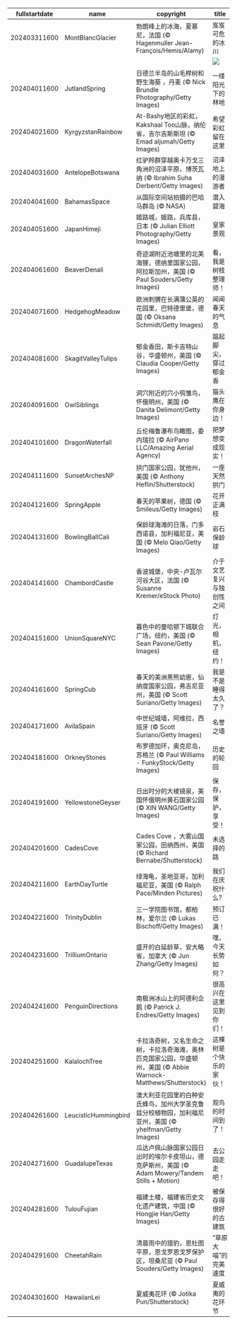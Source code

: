 |fullstartdate|name|copyright|title|image|
|--|--|--|--|--|
202403311600|MontBlancGlacier|勃朗峰上的冰海，夏慕尼，法国 (© Hagenmuller Jean-François/Hemis/Alamy)|岌岌可危的冰川|![](/zh-CN/2024/04/202403311600MontBlancGlacier.jpg)|
||||![](/zh-CN/2024/04/.jpg)|
202404011600|JutlandSpring|日德兰半岛的山毛榉树和野生海葵 ，丹麦 (© Nick Brundle Photography/Getty Images)|一缕阳光下的林地|![](/zh-CN/2024/04/202404011600JutlandSpring.jpg)|
202404021600|KyrgyzstanRainbow|At-Bashy地区的彩虹，Kakshaal Too山脉，纳伦省，吉尔吉斯斯坦 (© Emad aljumah/Getty Images)|希望彩虹留在这里|![](/zh-CN/2024/04/202404021600KyrgyzstanRainbow.jpg)|
202404031600|AntelopeBotswana|红驴羚群穿越奥卡万戈三角洲的沼泽平原，博茨瓦纳 (© Ibrahim Suha Derbent/Getty Images)|沼泽地上的漫游者|![](/zh-CN/2024/04/202404031600AntelopeBotswana.jpg)|
202404041600|BahamasSpace|从国际空间站拍摄的巴哈马群岛 (© NASA)|潜入碧海|![](/zh-CN/2024/04/202404041600BahamasSpace.jpg)|
202404051600|JapanHimeji|姬路城，姫路，兵库县，日本 (© Julian Elliott Photography/Getty Images)|皇家景观|![](/zh-CN/2024/04/202404051600JapanHimeji.jpg)|
202404061600|BeaverDenali|奇迹湖附近池塘里的北美海狸，德纳里国家公园，阿拉斯加州，美国 (© Paul Souders/Getty Images)|看，我是树枝整理师！|![](/zh-CN/2024/04/202404061600BeaverDenali.jpg)|
202404071600|HedgehogMeadow|欧洲刺猬在长满蒲公英的花园里，巴特德里堡，德国 (© Oksana Schmidt/Getty Images)|闻闻春天的气息|![](/zh-CN/2024/04/202404071600HedgehogMeadow.jpg)|
202404081600|SkagitValleyTulips|郁金香田，斯卡吉特山谷，华盛顿州，美国 (© Claudia Cooper/Getty Images)|踮起脚尖，穿过郁金香|![](/zh-CN/2024/04/202404081600SkagitValleyTulips.jpg)|
202404091600|OwlSiblings|洞穴附近的穴小鸮雏鸟，怀俄明州，美国 (© Danita Delimont/Getty Images)|猫头鹰在你身边！|![](/zh-CN/2024/04/202404091600OwlSiblings.jpg)|
202404101600|DragonWaterfall|丘伦梅鲁瀑布鸟瞰图，委内瑞拉 (© AirPano LLC/Amazing Aerial Agency)|把梦想变成现实！|![](/zh-CN/2024/04/202404101600DragonWaterfall.jpg)|
202404111600|SunsetArchesNP|拱门国家公园，犹他州，美国 (© Anthony Heflin/Shutterstock)|一座天然拱门|![](/zh-CN/2024/04/202404111600SunsetArchesNP.jpg)|
202404121600|SpringApple|春天的苹果树，德国 (© Smileus/Getty Images)|花开正满枝|![](/zh-CN/2024/04/202404121600SpringApple.jpg)|
202404131600|BowlingBallCali|保龄球海滩的日落，门多西诺县，加利福尼亚，美国 (© Melo Qiao/Getty Images)|岩石保龄球|![](/zh-CN/2024/04/202404131600BowlingBallCali.jpg)|
202404141600|ChambordCastle|香波城堡，中央-卢瓦尔河谷大区，法国 (© Susanne Kremer/eStock Photo)|介于文艺复兴与独创性之间|![](/zh-CN/2024/04/202404141600ChambordCastle.jpg)|
202404151600|UnionSquareNYC|暮色中的曼哈顿下城联合广场，纽约，美国 (© Sean Pavone/Getty Images)|灯光，相机，纽约！|![](/zh-CN/2024/04/202404151600UnionSquareNYC.jpg)|
202404161600|SpringCub|春天的美洲黑熊幼崽，仙纳度国家公园，弗吉尼亚州，美国 (© Scott Suriano/Getty Images)|我是不是睡得太久了？|![](/zh-CN/2024/04/202404161600SpringCub.jpg)|
202404171600|AvilaSpain|中世纪城墙，阿维拉，西班牙 (© Scott Suriano/Getty Images)|名誉之墙|![](/zh-CN/2024/04/202404171600AvilaSpain.jpg)|
202404181600|OrkneyStones|布罗德加环，奥克尼岛，苏格兰 (© Paul Williams - FunkyStock/Getty Images)|历史的轮回|![](/zh-CN/2024/04/202404181600OrkneyStones.jpg)|
202404191600|YellowstoneGeyser|日出时分的大棱镜泉，美国怀俄明州黄石国家公园 (© XIN WANG/Getty Images)|保存，保护，享受！|![](/zh-CN/2024/04/202404191600YellowstoneGeyser.jpg)|
202404201600|CadesCove|Cades Cove ，大雾山国家公园，田纳西州，美国 (© Richard Bernabe/Shutterstock)|未选择的路|![](/zh-CN/2024/04/202404201600CadesCove.jpg)|
202404211600|EarthDayTurtle|绿海龟，圣地亚哥，加利福尼亚，美国 (© Ralph Pace/Minden Pictures)|我们在庆祝什么?|![](/zh-CN/2024/04/202404211600EarthDayTurtle.jpg)|
202404221600|TrinityDublin|三一学院图书馆，都柏林，爱尔兰 (© Lukas Bischoff/Getty Images)|预订已满！|![](/zh-CN/2024/04/202404221600TrinityDublin.jpg)|
202404231600|TrilliumOntario|盛开的白延龄草，安大略省，加拿大 (© Jun Zhang/Getty Images)|嘿，今天长势如何？|![](/zh-CN/2024/04/202404231600TrilliumOntario.jpg)|
202404241600|PenguinDirections|南极洲冰山上的阿德利企鹅 (© Patrick J. Endres/Getty Images)|很高兴在这里见到你们！|![](/zh-CN/2024/04/202404241600PenguinDirections.jpg)|
202404251600|KalalochTree|卡拉洛奇树，又名生命之树，卡拉洛奇海滩，奥林匹克国家公园，华盛顿州，美国 (© Abbie Warnock-Matthews/Shutterstock)|这棵树是个快乐的家伙！|![](/zh-CN/2024/04/202404251600KalalochTree.jpg)|
202404261600|LeucisticHummingbird|澳大利亚花园里的白种安氏蜂鸟，加州大学圣克鲁兹分校植物园，加利福尼亚州，美国 (© yhelfman/Getty Images)|观鸟的时间到了！|![](/zh-CN/2024/04/202404261600LeucisticHummingbird.jpg)|
202404271600|GuadalupeTexas|瓜达卢佩山脉国家公园日出时的埃尔卡皮坦山，德克萨斯州，美国 (© Adam Mowery/Tandem Stills + Motion)|去公园走走吧！|![](/zh-CN/2024/04/202404271600GuadalupeTexas.jpg)|
202404281600|TulouFujian|福建土楼，福建省历史文化遗产建筑，中国 (© Hongjie Han/Getty Images)|被保存得很好的古建筑|![](/zh-CN/2024/04/202404281600TulouFujian.jpg)|
202404291600|CheetahRain|清晨雨中的猎豹，恩杜图平原，恩戈罗恩戈罗保护区，坦桑尼亚 (© Paul Souders/Getty Images)|“草原大喵”的完美速度|![](/zh-CN/2024/04/202404291600CheetahRain.jpg)|
202404301600|HawaiianLei|夏威夷花环 (© Jotika Pun/Shutterstock)|夏威夷的花环节|![](/zh-CN/2024/04/202404301600HawaiianLei.jpg)|
